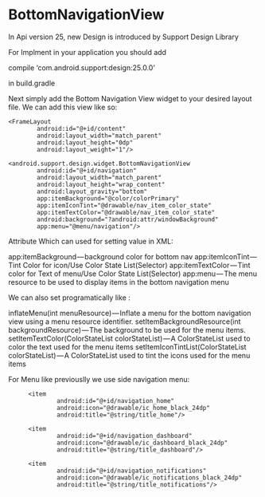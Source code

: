 # BottomNavigationView
In Api version 25, new Design is introduced by Support Design Library

For Implment in your application you should add 

compile ‘com.android.support:design:25.0.0’

in build.gradle

Next simply add the Bottom Navigation View widget to your desired layout file.
We can add this view like so:

<?xml version="1.0" encoding="utf-8"?>
<LinearLayout
        xmlns:android="http://schemas.android.com/apk/res/android"
        xmlns:app="http://schemas.android.com/apk/res-auto"
        xmlns:tools="http://schemas.android.com/tools"
        android:id="@+id/container"
        android:layout_width="match_parent"
        android:layout_height="match_parent"
        android:orientation="vertical"
        tools:context="com.web2droid.bottomnavigationview.MainActivity">

    <FrameLayout
            android:id="@+id/content"
            android:layout_width="match_parent"
            android:layout_height="0dp"
            android:layout_weight="1"/>

    <android.support.design.widget.BottomNavigationView
            android:id="@+id/navigation"
            android:layout_width="match_parent"
            android:layout_height="wrap_content"
            android:layout_gravity="bottom"
            app:itemBackground="@color/colorPrimary"
            app:itemIconTint="@drawable/nav_item_color_state"
            app:itemTextColor="@drawable/nav_item_color_state"
            android:background="?android:attr/windowBackground"
            app:menu="@menu/navigation"/>

</LinearLayout>


Attribute Which can used for setting value in XML: 

app:itemBackground — background color for bottom nav
app:itemIconTint — Tint Color for icon/Use Color State List(Selector)
app:itemTextColor — Tint color for Text of menu/Use Color State List(Selector)
app:menu — The menu resource to be used to display items in the bottom navigation menu

We can also set programatically like :

inflateMenu(int menuResource) — Inflate a menu for the bottom navigation view using a menu resource identifier.
setItemBackgroundResource(int backgroundResource) — The background to be used for the menu items.
setItemTextColor(ColorStateList colorStateList) — A ColorStateList used to color the text used for the menu items
setItemIconTintList(ColorStateList colorStateList) — A ColorStateList used to tint the icons used for the menu items

For Menu like previouslly we use side navigation menu:

<?xml version="1.0" encoding="utf-8"?>
<menu xmlns:android="http://schemas.android.com/apk/res/android">

    <item
            android:id="@+id/navigation_home"
            android:icon="@drawable/ic_home_black_24dp"
            android:title="@string/title_home"/>

    <item
            android:id="@+id/navigation_dashboard"
            android:icon="@drawable/ic_dashboard_black_24dp"
            android:title="@string/title_dashboard"/>

    <item
            android:id="@+id/navigation_notifications"
            android:icon="@drawable/ic_notifications_black_24dp"
            android:title="@string/title_notifications"/>

</menu>

